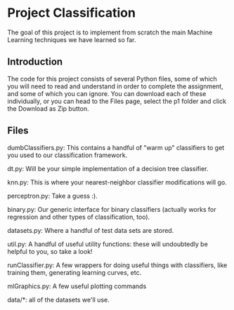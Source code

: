 # Project Classification
The goal of this project is to implement from scratch the main Machine Learning techniques we have learned so far.

## Introduction
The code for this project consists of several Python files, some of which you will need to read and understand in order to complete the assignment, and some of which you can ignore. You can download each of these individually, or you can head to the Files page, select the p1 folder and click the Download as Zip button.

## Files
dumbClassifiers.py: This contains a handful of "warm up" classifiers to get you used to our classification framework.

dt.py: Will be your simple implementation of a decision tree classifier.

knn.py: This is where your nearest-neighbor classifier modifications will go.

perceptron.py: Take a guess :).

binary.py: Our generic interface for binary classifiers (actually works for regression and other types of classification, too).

datasets.py: Where a handful of test data sets are stored.

util.py: A handful of useful utility functions: these will undoubtedly be helpful to you, so take a look!

runClassifier.py: A few wrappers for doing useful things with classifiers, like training them, generating learning curves, etc.

mlGraphics.py: A few useful plotting commands

data/*: all of the datasets we'll use.

